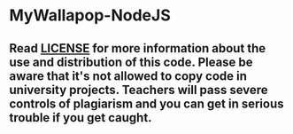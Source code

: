 # MyWallapop-NodeJS

## __**Read [LICENSE](https://github.com/gemarico/MyWallapop-NodeJS/blob/master/LICENSE) for more information about the use and distribution of this code. Please be aware that it's not allowed to copy code in university projects. Teachers will pass severe controls of plagiarism and you can get in serious trouble if you get caught.**__
